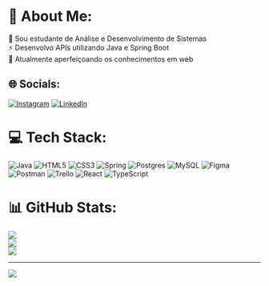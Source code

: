 # 💫 About Me:
🔭 Sou estudante de Análise e Desenvolvimento de Sistemas<br>⚡ Desenvolvo APIs utilizando Java e Spring Boot<br>🌱 Atualmente aperfeiçoando os conhecimentos em web<br>


## 🌐 Socials:
[![Instagram](https://img.shields.io/badge/Instagram-%23E4405F.svg?logo=Instagram&logoColor=white)](https://www.instagram.com/marcus_almeida1/) [![LinkedIn](https://img.shields.io/badge/LinkedIn-%230077B5.svg?logo=linkedin&logoColor=white)](https://www.linkedin.com/in/marcus-vinicius-almeida-59a1a6229?lipi=urn%3Ali%3Apage%3Ad_flagship3_profile_view_base_contact_details%3B%2FG5dlOtMQoqM6lE2ve5NuA%3D%3D) 

# 💻 Tech Stack:
![Java](https://img.shields.io/badge/java-%23ED8B00.svg?style=for-the-badge&logo=openjdk&logoColor=white) ![HTML5](https://img.shields.io/badge/html5-%23E34F26.svg?style=for-the-badge&logo=html5&logoColor=white) ![CSS3](https://img.shields.io/badge/css3-%231572B6.svg?style=for-the-badge&logo=css3&logoColor=white) ![Spring](https://img.shields.io/badge/spring-%236DB33F.svg?style=for-the-badge&logo=spring&logoColor=white) ![Postgres](https://img.shields.io/badge/postgres-%23316192.svg?style=for-the-badge&logo=postgresql&logoColor=white) ![MySQL](https://img.shields.io/badge/mysql-4479A1.svg?style=for-the-badge&logo=mysql&logoColor=white) ![Figma](https://img.shields.io/badge/figma-%23F24E1E.svg?style=for-the-badge&logo=figma&logoColor=white) ![Postman](https://img.shields.io/badge/Postman-FF6C37?style=for-the-badge&logo=postman&logoColor=white) ![Trello](https://img.shields.io/badge/Trello-%23026AA7.svg?style=for-the-badge&logo=Trello&logoColor=white) ![React](https://img.shields.io/badge/react-%2320232a.svg?style=for-the-badge&logo=react&logoColor=%2361DAFB) ![TypeScript](https://img.shields.io/badge/typescript-%23007ACC.svg?style=for-the-badge&logo=typescript&logoColor=white)
# 📊 GitHub Stats:
![](https://github-readme-stats.vercel.app/api?username=marcus-almeida1&theme=dracula&hide_border=true&include_all_commits=true&count_private=true)<br/>
![](https://github-readme-streak-stats.herokuapp.com/?user=marcus-almeida1&theme=dracula&hide_border=true)<br/>
![](https://github-readme-stats.vercel.app/api/top-langs/?username=marcus-almeida1&theme=dracula&hide_border=true&include_all_commits=false&count_private=false&layout=compact)

---
[![](https://visitcount.itsvg.in/api?id=MarcusSN&icon=0&color=0)](https://visitcount.itsvg.in)

<!-- Proudly created with GPRM ( https://gprm.itsvg.in ) -->
